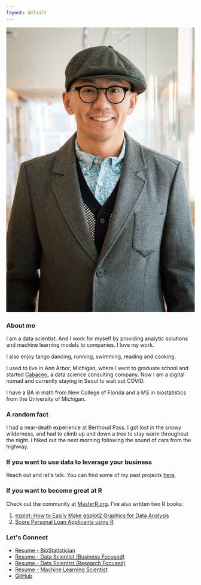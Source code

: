 ```yaml
---
layout: default
---
```


![](image/gmlang.jpg)

### About me

I am a data scientist. And I work for myself by providing analytic solutions and machine learning models to companies. I love my work.

I also enjoy tango dancing, running, swimming, reading and cooking.

I used to live in Ann Arbor, Michigan, where I went to graduate school and 
started [Cabaceo](https://cabaceo.com), a data science consulting company. Now I am a digital nomad and currently staying in Seoul to wait out COVID.

I have a BA in math from New College of Florida and a MS in biostatistics from the University of Michigan.

### A random fact

I had a near-death experience at Berthoud Pass. I got lost in the snowy wilderness, and had to climb up and down a tree to stay warm throughout the night. I hiked out the next morning following the sound of cars from the highway.

### If you want to use data to leverage your business

Reach out and let's talk. You can find some of my past projects
[here](https://cabaceo.com/consulting/).

### If you want to become great at R

Check out the community at [MasterR.org](https://masterr.org). I've also written two R books:

1. [ezplot: How to Easily Make ggplot2 Graphics for Data Analysis](https://leanpub.com/ezplot/)
2. [Score Personal Loan Applicants using R](https://leanpub.com/scorepersonalloanapplicantsusingr)

### Let's Connect

* [Resume - BioStatistician](https://drive.google.com/file/d/1Gvavv3Vao4r6iPVmjuh2l8dMriGo29Ua/view?usp=sharing)
* [Resume - Data Scientist (Business Focused)](https://drive.google.com/file/d/1sX_x_Hu9L_OvWcQflzUGk0Jjs24wm-H0/view?usp=sharing)
* [Resume - Data Scientist (Research Focused)](https://drive.google.com/file/d/1v0gx1vfVsrEy9cHfLQistq1BCJzvkds7/view?usp=sharing)
* [Resume - Machine Learning Scientist](https://drive.google.com/file/d/1Ea09agBIvVFEdKtgDsaYcD3MTCyZ4hOO/view?usp=sharing)
* [GitHub](http://github.com/gmlang)